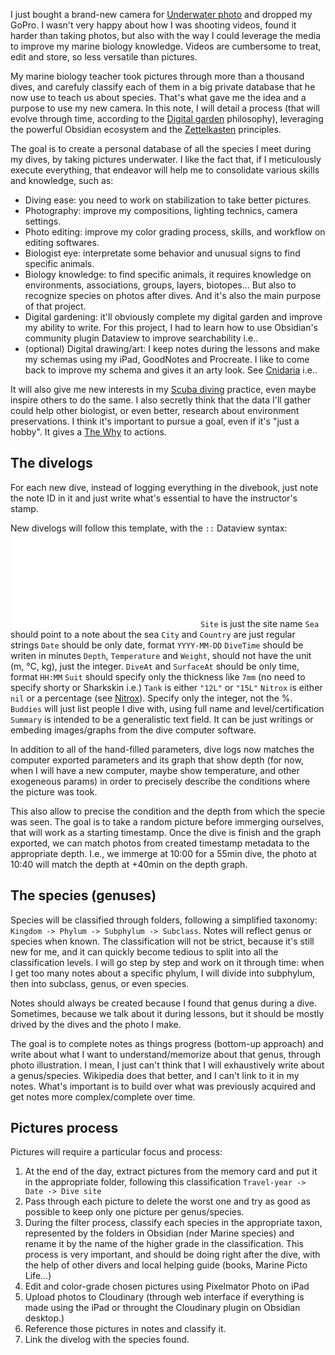 I just bought a brand-new camera for [Underwater photo](Underwater%20photo.md) and dropped my GoPro. I wasn't very happy about how I was shooting videos, found it harder than taking photos, but also with the way I could leverage the media to improve my marine biology knowledge. Videos are cumbersome to treat, edit and store, so less versatile than pictures. 

My marine biology teacher took pictures through more than a thousand dives, and carefuly classify each of them in a big private database that he now use to teach us about species. That's what gave me the idea and a purpose to use my new camera. In this note, I will detail a process (that will evolve through time, according to the [Digital garden](Digital%20garden.md) philosophy), leveraging the powerful Obsidian ecosystem and the [Zettelkasten](The%20zettelkasten%20method%20and%20how%20to%20take%20smart%20notes.md) principles. 

The goal is to create a personal database of all the species I meet during my dives, by taking pictures underwater. I like the fact that, if I meticulously execute everything, that endeavor will help me to consolidate various skills and knowledge, such as:
- Diving ease: you need to work on stabilization to take better pictures.
- Photography: improve my compositions, lighting technics, camera settings.
- Photo editing: improve my color grading process, skills, and workflow on editing softwares.
- Biologist eye: interpretate some behavior and unusual signs to find specific animals.
- Biology knowledge: to find specific animals, it requires knowledge on environments, associations, groups, layers, biotopes... But also to recognize species on photos after dives. And it's also the main purpose of that project. 
- Digital gardening: it'll obviously complete my digital garden and improve my ability to write. For this project, I had to learn how to use Obsidian's community plugin Dataview to improve searchability i.e..
- (optional) Digital drawing/art: I keep notes during the lessons and make my schemas using my iPad, GoodNotes and Procreate. I like to come back to improve my schema and gives it an arty look. See [Cnidaria](Cnidaria.md) i.e..

It will also give me new interests in my [Scuba diving](Scuba%20diving.md) practice, even maybe inspire others to do the same. I also secretly think that the data I'll gather could help other biologist, or even better, research about environment preservations. I think it's important to pursue a goal, even if it's "just a hobby". It gives a [The Why](The%20Why.md) to actions.

## The divelogs

For each new dive, instead of logging everything in the divebook, just note the note ID in it and just write what's essential to have the instructor's stamp. 

New divelogs will follow this template, with the `::` Dataview syntax: 
![Divelog](Divelog.md)
`Site` is just the site name
`Sea` should point to a note about the sea
`City` and `Country` are just regular strings
`Date` should be only date, format `YYYY-MM-DD`
`DiveTime` should be writen in minutes
`Depth`, `Temperature` and `Weight`, should not have the unit (m, °C, kg), just the integer.
`DiveAt` and `SurfaceAt` should be only time, format `HH:MM`
`Suit` should specify only the thickness like `7mm` (no need to specify shorty or Sharkskin i.e.)
`Tank` is either `"12L"` or `"15L"`
`Nitrox` is either `nil` or a percentage (see [Nitrox](Nitrox.md)). Specify only the integer, not the %. 
`Buddies` will just list people I dive with, using full name and level/certification
`Summary` is intended to be a generalistic text field. It can be just writings or embeding images/graphs from the dive computer software.

In addition to all of the hand-filled parameters, dive logs now matches the computer exported parameters and its graph that show depth (for now, when I will have a new computer, maybe show temperature, and other exogeneous params) in order to precisely describe the conditions where the picture was took. 

This also allow to precise the condition and the depth from which the specie was seen. The goal is to take a random picture before immerging ourselves, that will work as a starting timestamp. Once the dive is finish and the graph exported, we can match photos from created timestamp metadata to the appropriate depth. I.e., we immerge at 10:00 for a 55min dive, the photo at 10:40 will match the depth at +40min on the depth graph. 

## The species (genuses)

Species will be classified through folders, following a simplified taxonomy: `Kingdom -> Phylum -> Subphylum -> Subclass`. Notes will reflect genus or species when known. 
The classification will not be strict, because it's still new for me, and it can quickly become tedious to split into all the classification levels. I will go step by step and work on it through time: when I get too many notes about a specific phylum, I will divide into subphylum, then into subclass, genus, or even species.

Notes should always be created because I found that genus during a dive. Sometimes, because we talk about it during lessons, but it should be mostly drived by the dives and the photo I make.

The goal is to complete notes as things progress (bottom-up approach) and write about what I want to understand/memorize about that genus, through photo illustration. I mean, I just can't think that I will exhaustively write about a genus/species. Wikipedia does that better, and I can't link to it in my notes. What's important is to build over what was previously acquired and get notes more complex/complete over time. 

## Pictures process

Pictures will require a particular focus and process: 
1. At the end of the day, extract pictures from the memory card and put it in the appropriate folder, following this classification `Travel-year -> Date -> Dive site`
2. Pass through each picture to delete the worst one and try as good as possible to keep only one picture per genus/species. 
3. During the filter process, classify each species in the appropriate taxon, represented by the folders in Obsidian (nder Marine species) and rename it by the name of the higher grade in the classification. This process is very important, and should be doing right after the dive, with the help of other divers and local helping guide (books, Marine Picto Life...)
4. Edit and color-grade chosen pictures using Pixelmator Photo on iPad
5. Upload photos to Cloudinary (through web interface if everything is made using the iPad or throught the Cloudinary plugin on Obsidian desktop.)
6. Reference those pictures in notes and classify it. 
7. Link the divelog with the species found. 



